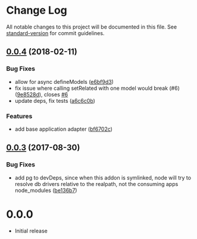 # Change Log

All notable changes to this project will be documented in this file. See [standard-version](https://github.com/conventional-changelog/standard-version) for commit guidelines.

<a name="0.0.4"></a>
## [0.0.4](https://github.com/denali-js/denali-objection/compare/v0.0.3...v0.0.4) (2018-02-11)


### Bug Fixes

* allow for async defineModels ([e6bf9d3](https://github.com/denali-js/denali-objection/commit/e6bf9d3))
* fix issue where calling setRelated with one model would break (#6) ([9e8528d](https://github.com/denali-js/denali-objection/commit/9e8528d)), closes [#6](https://github.com/denali-js/denali-objection/issues/6)
* update deps, fix tests ([a6c6c0b](https://github.com/denali-js/denali-objection/commit/a6c6c0b))


### Features

* add base application adapter ([bf6702c](https://github.com/denali-js/denali-objection/commit/bf6702c))



<a name="0.0.3"></a>
## [0.0.3](https://github.com/denali-js/denali-objection/compare/v0.0.2...v0.0.3) (2017-08-30)


### Bug Fixes

* add pg to devDeps, since when this addon is symlinked, node will try to resolve db drivers relative to the realpath, not the consuming apps node_modules ([be136b7](https://github.com/denali-js/denali-objection/commit/be136b7))



# 0.0.0

* Initial release
